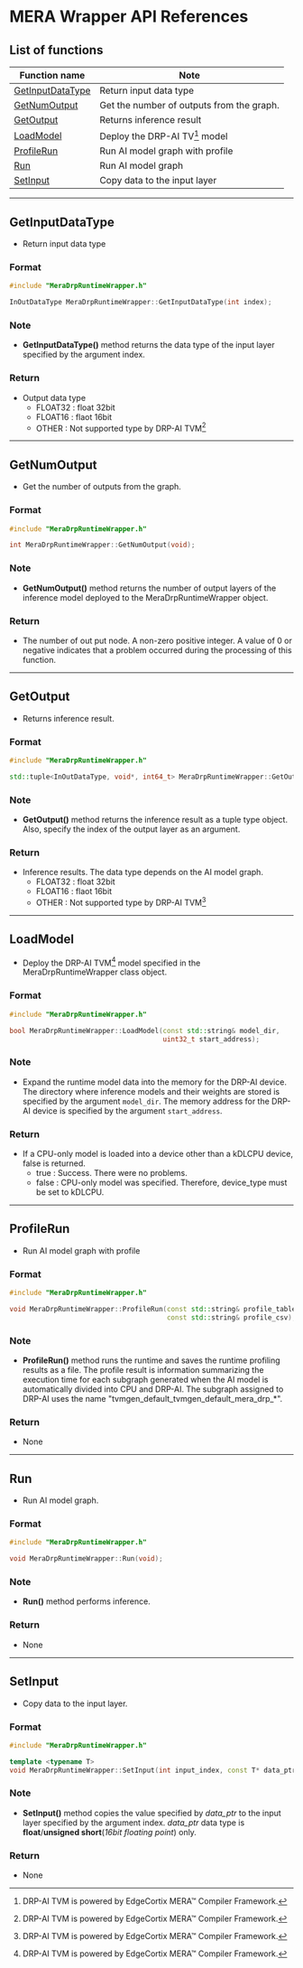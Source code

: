 
# MERA Wrapper API References

## List of functions

| Function name                                    | Note                                                        |
| ----------------------------------------- | ----------------------------------------------------------- |
| [GetInputDataType](#GetInputDataType) | Return input data type                                    |
| [GetNumOutput](#GetNumOutput)         | Get the number of outputs from the graph.                   |
| [GetOutput](#GetOutput)               | Returns inference result                                        |
| [LoadModel](#LoadModel)               | Deploy the DRP-AI TV[^1] model       |
| [ProfileRun](#ProfileRun)             | Run AI model graph with profile                                  |
| [Run](#Run)                           |Run AI model graph                                                   |
| [SetInput](#SetInput)                 | Copy data to the input layer                                |

----
## GetInputDataType
 - Return input data type
### Format
```c++
#include "MeraDrpRuntimeWrapper.h"

InOutDataType MeraDrpRuntimeWrapper::GetInputDataType(int index);
```
### Note
 - **GetInputDataType()** method returns the data type of the input layer specified by the argument index.
### Return   
 - Output data type
   - FLOAT32 : float 32bit
   - FLOAT16 : flaot 16bit 
   - OTHER : Not supported type by DRP-AI TVM[^1]


----
## GetNumOutput
 - Get the number of outputs from the graph.

### Format
```c++
#include "MeraDrpRuntimeWrapper.h"

int MeraDrpRuntimeWrapper::GetNumOutput(void);
```
### Note
 - **GetNumOutput()** method returns the number of output layers of the inference model deployed to the MeraDrpRuntimeWrapper object.

### Return
 - The number of out put node. A non-zero positive integer. A value of 0 or negative indicates that a problem occurred during the processing of this function.

----
## GetOutput
 - Returns inference result.

### Format
```c++
#include "MeraDrpRuntimeWrapper.h"

std::tuple<InOutDataType, void*, int64_t> MeraDrpRuntimeWrapper::GetOutput(int index);
```
### Note
 - **GetOutput()**  method returns the inference result as a tuple type object. Also, specify the index of the output layer as an argument.

### Return   
 - Inference results. The data type depends on the AI model graph.
   - FLOAT32 : float 32bit
   - FLOAT16 : flaot 16bit 
   - OTHER : Not supported type by DRP-AI TVM[^1]

----
## LoadModel
 - Deploy the DRP-AI TVM[^1] model specified in the MeraDrpRuntimeWrapper class object.

### Format
```c++
#include "MeraDrpRuntimeWrapper.h"

bool MeraDrpRuntimeWrapper::LoadModel(const std::string& model_dir, 
                                      uint32_t start_address);
```
### Note
 - Expand the runtime model data into the memory for the DRP-AI device. The directory where inference models and their weights are stored is specified by the argument `model_dir`. The memory address for the DRP-AI device is specified by the argument `start_address`.
### Return   
 - If a CPU-only model is loaded into a device other than a kDLCPU device, false is returned.
   - true : Success. There were no problems.
   - false : CPU-only model was specified. Therefore, device_type must be set to kDLCPU.

----
## ProfileRun
 - Run AI model graph with profile 

### Format
```c++
#include "MeraDrpRuntimeWrapper.h"

void MeraDrpRuntimeWrapper::ProfileRun(const std::string& profile_table, 
                                       const std::string& profile_csv);
```
### Note
- **ProfileRun()** method runs the runtime and saves the runtime profiling results as a file. The profile result is information summarizing the execution time for each subgraph generated when the AI model is automatically divided into CPU and DRP-AI. The subgraph assigned to DRP-AI uses the name "tvmgen_default_tvmgen_default_mera_drp_*".
### Return   
- None

----
## Run
 - Run AI model graph.

### Format
```c++
#include "MeraDrpRuntimeWrapper.h"

void MeraDrpRuntimeWrapper::Run(void);
```
### Note
 - **Run()** method performs inference. 
### Return   
 - None

----
## SetInput
 - Copy data to the input layer.

### Format
```c++
#include "MeraDrpRuntimeWrapper.h"

template <typename T>
void MeraDrpRuntimeWrapper::SetInput(int input_index, const T* data_ptr);
```
### Note
 - **SetInput()** method copies the value specified by *data_ptr* to the input layer specified by the argument index. *data_ptr* data type is **float**/**unsigned short**(*16bit floating point*) only.

### Return   
 - None

[^1]: DRP-AI TVM is powered by EdgeCortix MERA™ Compiler Framework.